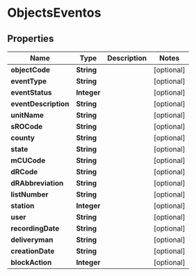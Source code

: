 
# ObjectsEventos

## Properties
Name | Type | Description | Notes
------------ | ------------- | ------------- | -------------
**objectCode** | **String** |  |  [optional]
**eventType** | **String** |  |  [optional]
**eventStatus** | **Integer** |  |  [optional]
**eventDescription** | **String** |  |  [optional]
**unitName** | **String** |  |  [optional]
**sROCode** | **String** |  |  [optional]
**county** | **String** |  |  [optional]
**state** | **String** |  |  [optional]
**mCUCode** | **String** |  |  [optional]
**dRCode** | **String** |  |  [optional]
**dRAbbreviation** | **String** |  |  [optional]
**listNumber** | **String** |  |  [optional]
**station** | **Integer** |  |  [optional]
**user** | **String** |  |  [optional]
**recordingDate** | **String** |  |  [optional]
**deliveryman** | **String** |  |  [optional]
**creationDate** | **String** |  |  [optional]
**blockAction** | **Integer** |  |  [optional]



